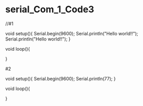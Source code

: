 # serial_Com_1_Code3
//#1

void setup(){
Serial.begin(9600);
Serial.println("Hello world!!");
Serial.println("Hello world!!");
}

void loop(){

}

#2

void setup(){
Serial.begin(9600);
Serial.println(77);
}

void loop(){

}
